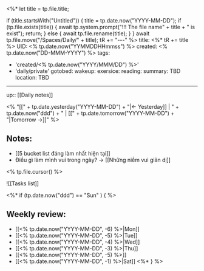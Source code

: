 <%*
  let title = tp.file.title;
  
  if (title.startsWith("Untitled")) {
    title = tp.date.now("YYYY-MM-DD");
	if (tp.file.exists(title)) {
      await tp.system.prompt("!!! The file name" + title + " is exist");
	  return;
    }
	else {
	  await tp.file.rename(title);
	}
  }
  await tp.file.move("/Spaces/Daily/" + title);
  tR += "---"
%>
title: <%* tR += title %>
UID: <% tp.date.now("YYMMDDHHmmss") %>
created: <% tp.date.now("DD-MMM-YYYY") %>
tags:
  - 'created/<% tp.date.now("YYYY/MMM/DD") %>'
  - 'daily/private'
gotobed:
wakeup:
exersice:
reading:
summary: TBD
location: TBD
---
up:: [[Daily notes]]

<% "[[" + tp.date.yesterday("YYYY-MM-DD") + "|<- Yesterday]] | " + tp.date.now("ddd") + " | [[" + tp.date.tomorrow("YYYY-MM-DD")  + "|Tomorrow ->]]" %>

## Notes:
- [[5 bucket list đáng làm nhất hiện tại]]
- Điều gì làm mình vui trong ngày? -> [[Những niềm vui giản dị]]

<% tp.file.cursor() %>

![[Tasks list]]

<%* if (tp.date.now("ddd") == "Sun" ) { %>
## Weekly review:
- [[<% tp.date.now("YYYY-MM-DD", -6) %>|Mon]]
- [[<% tp.date.now("YYYY-MM-DD", -5) %>|Tue]]
- [[<% tp.date.now("YYYY-MM-DD", -4) %>|Wed]]
- [[<% tp.date.now("YYYY-MM-DD", -3) %>|Thu]]
- [[<% tp.date.now("YYYY-MM-DD", -5) %>]]
- [[<% tp.date.now("YYYY-MM-DD", -1) %>|Sat]]
<%* } %>